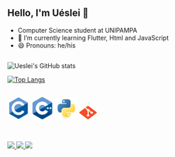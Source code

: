 ## Hello, I'm Uéslei  👋

- Computer Science student at UNIPAMPA
- 🌱 I’m currently learning Flutter, Html and JavaScript
- 😄 Pronouns: he/his
##
![Ueslei's GitHub stats](https://github-readme-stats.vercel.app/api?username=Uesleib&show_icons=true&theme=tokyonight)

[![Top Langs](https://github-readme-stats.vercel.app/api/top-langs/?username=Uesleib&layout=compact)](https://github.com/anuraghazra/github-readme-stats)

<div style="display: inline_block"><br/>
  <img aling="center" alt="C" height="50" width="50" src="https://github.com/devicons/devicon/blob/master/icons/c/c-original.svg" />
  <img aling="center" alt="CPP" height="50" width="50" src="https://github.com/devicons/devicon/blob/master/icons/cplusplus/cplusplus-original.svg" />
  <img aling="center" alt="Python" height="50" width="50" src="https://github.com/devicons/devicon/blob/master/icons/python/python-original.svg" />
  <img allign="center" alt="Git" height="30" width="40" src="https://github.com/devicons/devicon/blob/master/icons/git/git-original.svg"/>
  
<div/>

##

<div style="display: inline_block"><br/>
    <a href="https://www.linkedin.com/in/uesleibbrandt">
      <img src="https://img.shields.io/badge/LinkedIn-0077B5?style=for-the-badge&logo=linkedin&logoColor=white" />
  <a/>
    <a href="mailto:uesleibb@gmail.com">
      <img src="https://img.shields.io/badge/Gmail-D14836?style=for-the-badge&logo=gmail&logoColor=white" />
  <a/>
  <a href="https://www.codewars.com/users/Uesleib">
      <img src="https://img.shields.io/badge/Codewars-B1361E?style=for-the-badge&logo=Codewars&logoColor=white" />
  <a/>

<div/>

